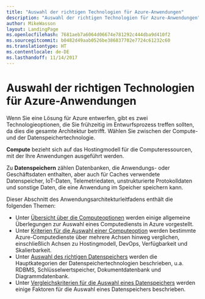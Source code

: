 ```yaml
---
title: "Auswahl der richtigen Technologien für Azure-Anwendungen"
description: "Auswahl der richtigen Technologien für Azure-Anwendungen"
author: MikeWasson
layout: LandingPage
ms.openlocfilehash: 7681aeb7a6064d06674e781292c444dba9d410f2
ms.sourcegitcommit: b0482d49aab0526be386837702e7724c61232c60
ms.translationtype: HT
ms.contentlocale: de-DE
ms.lasthandoff: 11/14/2017
---
```

# <a name="choose-the-right-technologies-for-azure-applications"></a>Auswahl der richtigen Technologien für Azure-Anwendungen

Wenn Sie eine Lösung für Azure entwerfen, gibt es zwei Technologieoptionen, die Sie frühzeitig im Entwurfsprozess treffen sollten, da dies die gesamte Architektur betrifft. Wählen Sie zwischen der Compute- und der Datenspeichertechnologie. 

**Compute** bezieht sich auf das Hostingmodell für die Computeressourcen, mit der Ihre Anwendungen ausgeführt werden. 

Zu **Datenspeichern** zählen Datenbanken, die Anwendungs- oder Geschäftsdaten enthalten, aber auch für Caches verwendete Datenspeicher, IoT-Daten, Telemetriedaten, unstrukturierte Protokolldaten und sonstige Daten, die eine Anwendung im Speicher speichern kann.

Dieser Abschnitt des Anwendungsarchitekturleitfadens enthält die folgenden Themen:

- Unter [Übersicht über die Computeoptionen](./compute-overview.md) werden einige allgemeine Überlegungen zur Auswahl eines Computediensts in Azure vorgestellt.
- Unter [Kriterien für die Auswahl einer Computeoption](./compute-comparison.md) werden bestimmte Azure-Computedienste über mehrere Achsen hinweg verglichen, einschließlich Achsen zu Hostingmodell, DevOps, Verfügbarkeit und Skalierbarkeit.
- Unter [Auswahl des richtigen Datenspeichers](./data-store-overview.md) werden die Hauptkategorien der Datenspeichertechnologien beschrieben, u.a. RDBMS, Schlüsselwertspeicher, Dokumentdatenbank und Diagrammdatenbank. 
- Unter [Vergleichskriterien für die Auswahl eines Datenspeichers](./data-store-comparison.md) werden einige Faktoren für die Auswahl eines Datenspeichers beschrieben.


